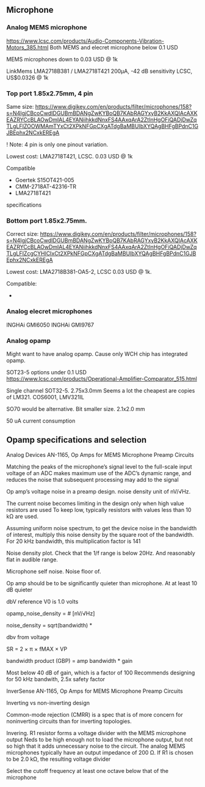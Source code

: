 
## Microphone

### Analog MEMS microphone

https://www.lcsc.com/products/Audio-Components-Vibration-Motors_385.html
Both MEMS and elecret microphone below 0.1 USD

MEMS microphones down to 0.03 USD @ 1k

LinkMems
LMA2718B381 / LMA2718T421
200μA, -42 dB sensitivity
LCSC, US$0.0326 @ 1k


### Top port 1.85x2.75mm, 4 pin

Same size:
https://www.digikey.com/en/products/filter/microphones/158?s=N4IgjCBcoCwdIDGUBmBDANgZwKYBoQB7KAbRAGYxyB2KkAXQIAcAXKEAZRYCcBLAOwDmIAL4EYANiihkkdNnxFS4AAxqArA2ZtInHgOFiQADjDwZqTLgLFIZOOWMAmTYxCt2XPkNFGpCXgATdgBaMBUIbXYQAgBHFgBPdnC1GJBEphx2NCxkEREgA

! Note: 4 pin is only one pinout variation.

Lowest cost: LMA2718T421, LCSC. 0.03 USD @ 1k

Compatible

- Goertek S15OT421-005
- CMM-2718AT-42316-TR
- LMA2718T421

specifications



### Bottom port 1.85x2.75mm.

Correct size:
https://www.digikey.com/en/products/filter/microphones/158?s=N4IgjCBcoCwdIDGUBmBDANgZwKYBoQB7KAbRAGYxyB2KkAXQIAcAXKEAZRYCcBLAOwDmIAL4EYANiihkkdNnxFS4AAxqArA2ZtInHgOFiQADjDwZqTLgLFIZcgCYHlCIxCt2XPkNFGpCXgATdgBaMBUIbXYQAgBHFgBPdnC1GJBEphx2NCxkEREgA

Lowest cost: LMA2718B381-OA5-2, LCSC 0.03 USD @ 1k.

Compatible:

- 


### Analog elecret microphones


INGHAi GMI6050
INGHAi GMI9767


### Analog opamp

Might want to have analog opamp.
Cause only WCH chip has integrated opamp.

SOT23-5 options under 0.1 USD
https://www.lcsc.com/products/Operational-Amplifier-Comparator_515.html

Single channel SOT32-5. 2.75x3.0mm
Seems a lot the cheapest are copies of LM321.
COS6001, LMV321IL

SO70 would be alternative. Bit smaller size. 2.1x2.0 mm

50 uA current consumption


## Opamp specifications and selection

Analog Devices AN-1165, Op Amps for MEMS Microphone Preamp Circuits

Matching the peaks of the microphone’s signal level to the full-scale
input voltage of an ADC makes maximum use of the ADC’s dynamic range,
and reduces the noise that subsequent processing may add to the signal

Op amp’s voltage noise in a preamp design. noise density unit of nV/√Hz.

The current noise becomes limiting in the design only when high value resistors are used
To keep low, typically resistors with values less than 10 kΩ are used.

Assuming uniform noise spectrum, to get the device noise in the bandwidth of interest,
multiply this noise density by the square root of the bandwidth.
For 20 kHz bandwidth, this multiplication factor is 141

Noise density plot. Check that the 1/f range is below 20Hz.
And reasonably flat in audible range.

Microphone self noise. Noise floor of.

Op amp should be to be significantly quieter than microphone.
At at least 10 dB quieter

dbV reference V0 is 1.0 volts 


opamp_noise_density =  # [nV/√Hz]

noise_density = sqrt(bandwidth) * 

dbv from voltage


SR = 2 × π × fMAX × VP

bandwidth product (GBP) = amp bandwidth * gain

Most below 40 dB of gain, which is a factor of 100
Recommends designing for 50 kHz bandwith, 2.5x safety factor

InverSense AN-1165, Op Amps for MEMS Microphone Preamp Circuits


Inverting vs non-inverting design

Common-mode rejection (CMRR) is a spec that is of more concern for noninverting circuits than for inverting topologies.


Invering. R1 resistor forms a voltage divider with the MEMS microphone output
Neds to be high enough not to load the microphone output, but not so high that it adds unnecessary noise to the circuit.
The analog MEMS microphones typically have an output impedance of 200 Ω.
If R1 is chosen to be 2.0 kΩ, the resulting voltage divider

Select the cutoff frequency at least one octave below that of the microphone


